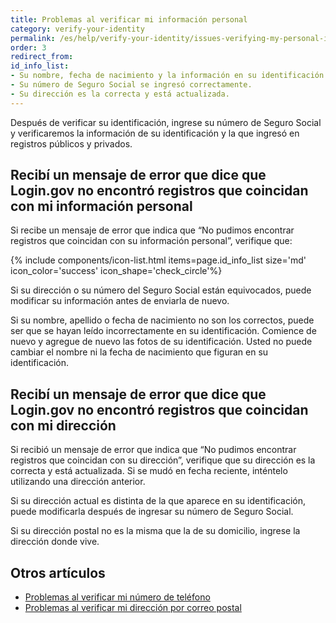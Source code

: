 ```yaml
---
title: Problemas al verificar mi información personal
category: verify-your-identity
permalink: /es/help/verify-your-identity/issues-verifying-my-personal-information/
order: 3
redirect_from:
id_info_list:
- Su nombre, fecha de nacimiento y la información en su identificación están escritos correctamente.
- Su número de Seguro Social se ingresó correctamente.
- Su dirección es la correcta y está actualizada.
---
```


Después de verificar su identificación, ingrese su número de Seguro Social y verificaremos la información de su identificación y la que ingresó en registros públicos y privados.

## Recibí un mensaje de error que dice que Login.gov no encontró registros que coincidan con mi información personal

Si recibe un mensaje de error que indica que “No pudimos encontrar registros que coincidan con su información personal”, verifique que:

{% include components/icon-list.html items=page.id_info_list size='md' icon_color='success' icon_shape='check_circle'%}

Si su dirección o su número del Seguro Social están equivocados, puede modificar su información antes de enviarla de nuevo.

Si su nombre, apellido o fecha de nacimiento no son los correctos, puede ser que se hayan leído incorrectamente en su identificación. Comience de nuevo y agregue de nuevo las fotos de su identificación. Usted no puede cambiar el nombre ni la fecha de nacimiento que figuran en su identificación.

## Recibí un mensaje de error que dice que Login.gov no encontró registros que coincidan con mi dirección

Si recibió un mensaje de error que indica que “No pudimos encontrar registros que coincidan con su dirección”, verifique que su dirección es la correcta y está actualizada. Si se mudó en fecha reciente, inténtelo utilizando una dirección anterior.

Si su dirección actual es distinta de la que aparece en su identificación, puede modificarla después de ingresar su número de Seguro Social.

Si su dirección postal no es la misma que la de su domicilio, ingrese la dirección donde vive.


## Otros artículos

* [Problemas al verificar mi número de teléfono](/es/help/verify-your-identity/phone-number/)
* [Problemas al verificar mi dirección por correo postal](/es/help/verify-your-identity/verify-your-address-by-mail/)
